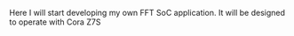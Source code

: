Here I will start developing my own FFT SoC application. It will be designed to operate with Cora Z7S
